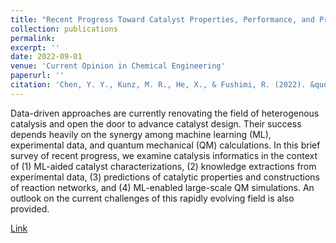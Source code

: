 ```yaml
---
title: "Recent Progress Toward Catalyst Properties, Performance, and Prediction with Data-Driven Methods"
collection: publications
permalink: 
excerpt: ''
date: 2022-09-01
venue: 'Current Opinion in Chemical Engineering'
paperurl: ''
citation: 'Chen, Y. Y., Kunz, M. R., He, X., & Fushimi, R. (2022). &quot;Recent Progress Toward Catalyst Properties, Performance, and Prediction with Data-Driven Methods.&quot; <i>Current Opinion in Chemical Engineering</i>. 37, 100843.'
---
```


Data-driven approaches are currently renovating the field of heterogenous catalysis and open the door to advance catalyst design. Their success depends heavily on the synergy among machine learning (ML), experimental data, and quantum mechanical (QM) calculations. In this brief survey of recent progress, we examine catalysis informatics in the context of (1) ML-aided catalyst characterizations, (2) knowledge extractions from experimental data, (3) predictions of catalytic properties and constructions of reaction networks, and (4) ML-enabled large-scale QM simulations. An outlook on the current challenges of this rapidly evolving field is also provided.

[Link](https://www.sciencedirect.com/science/article/pii/S2211339822000533?casa_token=h0ZZ3_qBFvoAAAAA:FhoGjo-mfZWrAaXttk0ePzIhFfpUkxy9E-hDdY0URzDwxIGUo9ejWcCD3QMAixHrczEnwETfV58)
